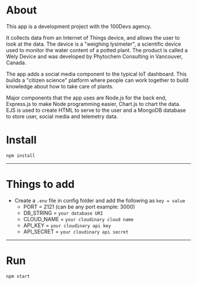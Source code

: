 # About

This app is a development project with the 100Devs agency.

It collects data from an Internet of Things device, and allows the user to look at the data. The device is a "weighing lysimeter", a scientific device used to monitor the water content of a potted plant. The product is called a Wely Device and was developed by Phytochem Consulting in Vancouver, Canada.

The app adds a social media component to the typical IoT dashboard. This builds a "citizen science" platform where people can work together to build knowledge about how to take care of plants. 

Major components that the app uses are Node.js for the back end, Express.js to make Node programming easier, Chart.js to chart the data. EJS is used to create HTML to serve to the user and a MongoDB database to store user, social media and telemetry data. 


# Install

`npm install`

---

# Things to add

- Create a `.env` file in config folder and add the following as `key = value`
  - PORT = 2121 (can be any port example: 3000)
  - DB_STRING = `your database URI`
  - CLOUD_NAME = `your cloudinary cloud name`
  - API_KEY = `your cloudinary api key`
  - API_SECRET = `your cloudinary api secret`

---

# Run

`npm start`
